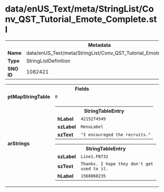 <h1>data/enUS_Text/meta/StringList/Conv_QST_Tutorial_Emote_Complete.stl</h1><table><tr><th colspan="100%">Metadata</th></tr><tr><td><b>Name</b></td><td>data/enUS_Text/meta/StringList/Conv_QST_Tutorial_Emote_Complete.stl</td></tr><tr><td><b>Type</b></td><td>StringListDefinition</td></tr><tr><td><b>SNO ID</b></td><td>1082421</td></tr></table>

<table><tr><th colspan="100%">Fields</th></tr><tr><td><b>ptMapStringTable</b></td><td><code>0</code></td></tr><tr><td><b>arStrings</b></td><td><table><tr><th colspan="100%">StringTableEntry</th></tr><tr><td><b>hLabel</b></td><td><code>4215274549</code></td></tr><tr><td><b>szLabel</b></td><td><code>MenuLabel</code></td></tr><tr><td><b>szText</b></td><td><code>"I encouraged the recruits."</code></td></tr></table>


<table><tr><th colspan="100%">StringTableEntry</th></tr><tr><td><b>szLabel</b></td><td><code>Line1.FB732</code></td></tr><tr><td><b>szText</b></td><td><code>Thanks. I hope they don't get used to it.</code></td></tr><tr><td><b>hLabel</b></td><td><code>1568860235</code></td></tr></table>


</td></tr></table>

